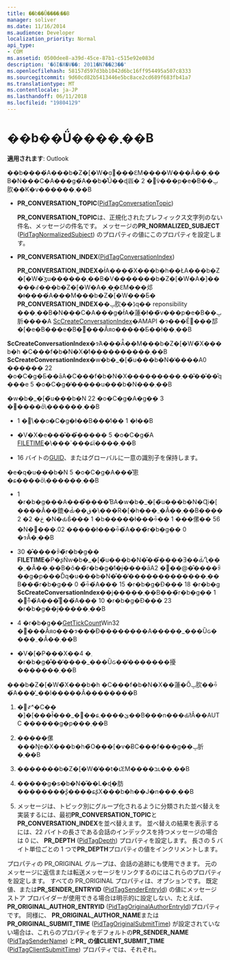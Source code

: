 ```yaml
---
title: ��b��Ǘ����܂��B
manager: soliver
ms.date: 11/16/2014
ms.audience: Developer
localization_priority: Normal
api_type:
- COM
ms.assetid: 0500dee8-a39d-45ce-87b1-c515e92e083d
description: '�ŏI�X�V��: 2011�N7��23��'
ms.openlocfilehash: 58157d597d3bb1042d6bc16ff954495a507c8333
ms.sourcegitcommit: 9d60cd82b5413446e5bc8ace2cd689f683fb41a7
ms.translationtype: MT
ms.contentlocale: ja-JP
ms.lasthandoff: 06/11/2018
ms.locfileid: "19804129"
---
```

# <a name="tracking-conversations"></a>��b��Ǘ����܂��B

  
  
**適用されます**: Outlook 
  
��b����́A���b�Z�[�W�ɑ΂���ԐM����W���Ă��܂��B�N���C�A���g�́A��b�̊Ǘ��ɖ𗧂� 2 �̃v���p�e�B��ݒ肷��K�v������܂��B
  
- **PR_CONVERSATION_TOPIC**([PidTagConversationTopic](pidtagconversationtopic-canonical-property.md))
    
    **PR_CONVERSATION_TOPIC**は、正規化されたプレフィックス文字列のない件名、メッセージの件名です。 メッセージの**PR_NORMALIZED_SUBJECT** ([PidTagNormalizedSubject](pidtagnormalizedsubject-canonical-property.md)) のプロパティの値にこのプロパティを設定します。 
    
- **PR_CONVERSATION_INDEX**([PidTagConversationIndex](pidtagconversationindex-canonical-property.md))
    
    **PR_CONVERSATION_INDEX**�ł́A����̃X���b�h��ŁA���b�Z�[�W�̈ʒu������܂��B�V�������b�Z�[�W�A�]�����ꂽ���b�Z�[�W�A�܂��͕ԐM���邩�ǂ����́A���M���b�Z�[�W���Ƃ� **PR_CONVERSATION_INDEX**��ݒ肷��ڋq�� reponsibility ���܂��B�N���C�A���g�ł́A�蓮�ł��̃v���p�e�B��ݒ肵����A [ScCreateConversationIndex](sccreateconversationindex.md)�AMAPI �ɂ���Ē񋟂���郆�[�e�B���e�B�֐���Ăяo�����Ƃ��ł��܂��B 
    
 **ScCreateConversationIndex**�ɂ́A���ׂĂ̑��M���b�Z�[�W�̃X���b�h �C���f�b�N�X�̒l����������܂��B **ScCreateConversationIndex**�w�b�_�[�̃u���b�N�̒����A0 ������ 22 �o�C�g�Ƃ��āA�C���f�b�N�X���������܂��͂��̑��̎q���e 5 �o�C�g�̒�����u���b�N���܂��B 
  
�w�b�_�[�̃u���b�N 22 �o�C�g�A�g�݂� 3 �̕����ō\������܂��B
  
- 1 �͗\��o�C�g�ł��B���̒l�� 1 �ł��B
    
- �V�X�e���̌��݂̎����� 5 �o�C�g�́A [FILETIME](filetime.md)�\���`���ɕϊ����܂��B 
    
- 16 バイトの[GUID](guid.md)、またはグローバルに一意の識別子を保持します。
    
�e�q�u���b�N 5 �o�C�g�A���̂悤�ɕ����ō\������܂��B
  
- 1 �r�b�g���A���݂̎����ƁA�w�b�_�[�̃u���b�N�Ɋi�[����Ă��鎞�Ԃ̍��ق�\���R�[�h���܂܂�Ă��܂��B���� 2 �ڂ� 2 �N�ԂƂ̍��� 1 �b�����ł���ꍇ�� 1 ���傫�� 56 �N�𒴂���.02 �����ł���ꍇ�́A���̃r�b�g�� 0 �ɂȂ�܂��B
    
- 30 �̂����ꂩ�̃r�b�g�� **FILETIME**�P�ʂŃw�b�_�[�̃u���b�N�̌��݂̎����Ǝ��Ԃ̈Ⴂ���܂܂�Ă��܂��B�ŏ��̃r�b�g�̒l�ɉ����āA2 �̕��@�̂����ꂩ��g�p���Ďq�u���b�N�̂��̕�������������܂��B���̃r�b�g�� 0 �̏ꍇ�́A��� 15 �r�b�g�Ɖ��� 18 �r�b�g **ScCreateConversationIndex**��j�����܂��B���̃r�b�g�� 1 �̏ꍇ�́A���̊֐��́A��� 10 �r�b�g�Ɖ��� 23 �r�b�g��j�����܂��B 
    
- 4 �r�b�g��[GetTickCount](http://msdn.microsoft.com/en-us/library/ms724408%28VS.85%29.aspx)Win32 �֐���Ăяo���ɂ���Đ��������A�����_���Ȕԍ����܂܂�Ă��܂��B
    
- �V�[�P���X��܂� 4 �r�b�g�̐��̓����_���Ȕԍ��̕�������擾�������܂��B
    
���b�Z�[�W�̃X���b�h �C���f�b�N�X��蓮�Őݒ肷��ꍇ�́A���̓_��l�����Ă��������B
  
1. �񓚎҂̃^�C�� �]�[���ł̑���_�𓧖��ɕێ����܂��B���n���Ԃł͂Ȃ��AUTC ������g�p���܂��B
    
2. �����傫���Ŋe�X���b�h�̃O���[�v�ɃC���f���g��ݒ肵�܂��B
    
3. �������b�Z�[�W�̓��t�ւ̕ԐM����בւ��܂��B
    
4. �����g�s�b�N�̋��L�ɖ�肪��������ʂ̎����ɕʂ̃X���b�h��J�n���܂��B 
    
5. メッセージは、トピック別にグループ化されるように分類された並べ替えを実装するには、最初**PR_CONVERSATION_TOPIC**と**PR_CONVERSATION_INDEX**を並べ替えます。 並べ替えの結果を表示するには、22 バイトの長さである会話のインデックスを持つメッセージの場合は 0 に、 **PR_DEPTH** ([PidTagDepth](pidtagdepth-canonical-property.md)) プロパティを設定します。 長さの 5 バイト単位ごとの 1 つで**PR_DEPTH**プロパティの値をインクリメントします。 
    
プロパティの PR_ORIGINAL グループは、会話の追跡にも使用できます。 元のメッセージに返信または転送メッセージをリンクするのにはこれらのプロパティを設定します。 すべての PR_ORIGINAL プロパティは、オプションです。 既定値、または**PR_SENDER_ENTRYID** ([PidTagSenderEntryId](pidtagsenderentryid-canonical-property.md)) の値にメッセージ ストア プロバイダーが使用できる場合は明示的に設定しない、たとえば、 **PR_ORIGINAL_AUTHOR_ENTRYID** ([PidTagOriginalAuthorEntryId](pidtagoriginalauthorentryid-canonical-property.md))プロパティです。 同様に、 **PR_ORIGINAL_AUTHOR_NAME**または**PR_ORIGINAL_SUBMIT_TIME** ([PidTagOriginalSubmitTime](pidtagoriginalsubmittime-canonical-property.md)) が設定されていない場合は、これらのプロパティをデフォルトの**PR_SENDER_NAME** ([PidTagSenderName](pidtagsendername-canonical-property.md)) と**PR_ の値CLIENT_SUBMIT_TIME** ([PidTagClientSubmitTime](pidtagclientsubmittime-canonical-property.md)) プロパティでは、それぞれ。 
  

